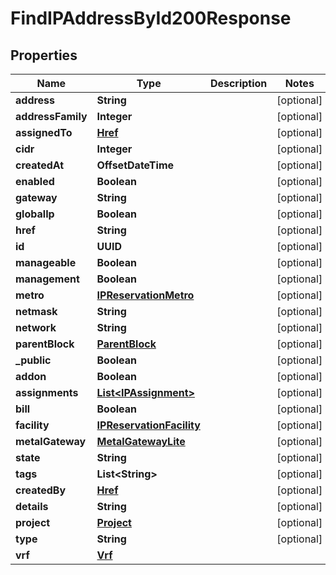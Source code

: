 

# FindIPAddressById200Response


## Properties

| Name | Type | Description | Notes |
|------------ | ------------- | ------------- | -------------|
|**address** | **String** |  |  [optional] |
|**addressFamily** | **Integer** |  |  [optional] |
|**assignedTo** | [**Href**](Href.md) |  |  [optional] |
|**cidr** | **Integer** |  |  [optional] |
|**createdAt** | **OffsetDateTime** |  |  [optional] |
|**enabled** | **Boolean** |  |  [optional] |
|**gateway** | **String** |  |  [optional] |
|**globalIp** | **Boolean** |  |  [optional] |
|**href** | **String** |  |  [optional] |
|**id** | **UUID** |  |  [optional] |
|**manageable** | **Boolean** |  |  [optional] |
|**management** | **Boolean** |  |  [optional] |
|**metro** | [**IPReservationMetro**](IPReservationMetro.md) |  |  [optional] |
|**netmask** | **String** |  |  [optional] |
|**network** | **String** |  |  [optional] |
|**parentBlock** | [**ParentBlock**](ParentBlock.md) |  |  [optional] |
|**_public** | **Boolean** |  |  [optional] |
|**addon** | **Boolean** |  |  [optional] |
|**assignments** | [**List&lt;IPAssignment&gt;**](IPAssignment.md) |  |  [optional] |
|**bill** | **Boolean** |  |  [optional] |
|**facility** | [**IPReservationFacility**](IPReservationFacility.md) |  |  [optional] |
|**metalGateway** | [**MetalGatewayLite**](MetalGatewayLite.md) |  |  [optional] |
|**state** | **String** |  |  [optional] |
|**tags** | **List&lt;String&gt;** |  |  [optional] |
|**createdBy** | [**Href**](Href.md) |  |  [optional] |
|**details** | **String** |  |  [optional] |
|**project** | [**Project**](Project.md) |  |  [optional] |
|**type** | **String** |  |  [optional] |
|**vrf** | [**Vrf**](Vrf.md) |  |  |



